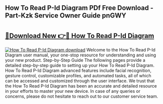 ## How To Read P-Id Diagram PDf Free Download - Part-Kzk Service Owner Guide pnGWY

# <h2><a href="http://dfm8yk.blite.top/?on=How+To+Read+P-Id+Diagram">🔗Download New 👉🔴 How To Read P-Id Diagram</a></h2>

[![How To Read P-Id Diagram download](https://i.imgur.com/lujVjoI.png)](http://dfm8yk.blite.top/?on=How+To+Read+P-Id+Diagram)
Welcome to the How To Read P-Id Diagram user manual, your one-stop resource for understanding and using your new product. Step-by-Step Guide The following pages provide a detailed step-by-step guide to setting up your How To Read P-Id Diagram. How To Read P-Id Diagram advanced features include facial recognition, gesture control, customizable profiles, and automated tasks, all of which can be accessed and customized through the user interface. We trust that the How To Read P-Id Diagram has been an accurate and detailed resource in your efforts to master your new device. In case of any queries or concerns, please do not hesitate to reach out to our customer service team.

